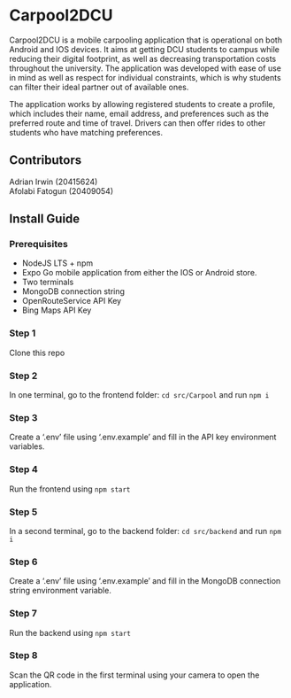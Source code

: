 # Carpool2DCU 

Carpool2DCU is a mobile carpooling application that is operational on both Android and IOS devices. It aims at getting DCU students to campus while reducing their digital footprint, as well as decreasing transportation costs throughout the university. The application was developed with ease of use in mind as well as respect for individual constraints, which is why students can filter their ideal partner out of available ones.

The application works by allowing registered students to create a profile, which includes their name, email address, and preferences such as the preferred route and time of travel. Drivers can then offer rides to other students who have matching preferences.

## Contributors
Adrian Irwin (20415624)  
Afolabi Fatogun (20409054)  
## Install Guide
### Prerequisites
- NodeJS LTS + npm
- Expo Go mobile application from either the IOS or Android store.
- Two terminals
- MongoDB connection string
- OpenRouteService API Key
- Bing Maps API Key

### Step 1
Clone this repo
### Step 2
In one terminal, go to the frontend folder: `cd src/Carpool` and run `npm i`
### Step 3
Create a ‘.env’ file using ‘.env.example’ and fill in the API key environment variables.
### Step 4
Run the frontend using `npm start`
### Step 5
In a second terminal, go to the backend folder: `cd src/backend` and run `npm i`
### Step 6
Create a ‘.env’ file using ‘.env.example’ and fill in the MongoDB connection string environment variable.
### Step 7
Run the backend using `npm start`
### Step 8
Scan the QR code in the first terminal using your camera to open the application.
